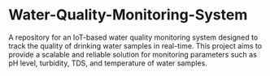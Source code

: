 # Water-Quality-Monitoring-System
A repository for an IoT-based water quality monitoring system designed to track the quality of drinking water samples in real-time. This project aims to provide a scalable and reliable solution for monitoring parameters such as pH level, turbidity, TDS, and temperature of water samples.
